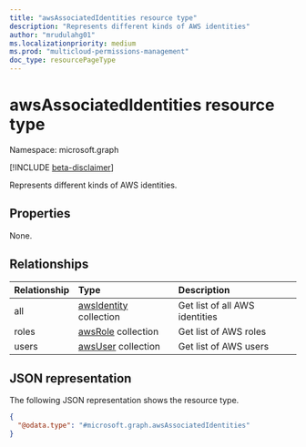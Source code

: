 ```yaml
---
title: "awsAssociatedIdentities resource type"
description: "Represents different kinds of AWS identities"
author: "mrudulahg01"
ms.localizationpriority: medium
ms.prod: "multicloud-permissions-management"
doc_type: resourcePageType
---
```


# awsAssociatedIdentities resource type

Namespace: microsoft.graph

[!INCLUDE [beta-disclaimer](../../includes/beta-disclaimer.md)]

Represents different kinds of AWS identities.

## Properties
None.

## Relationships
|Relationship|Type|Description|
|:---|:---|:---|
|all|[awsIdentity](../resources/awsidentity.md) collection|Get list of all AWS identities|
|roles|[awsRole](../resources/awsrole.md) collection|Get list of AWS roles|
|users|[awsUser](../resources/awsuser.md) collection|Get list of AWS users|

## JSON representation
The following JSON representation shows the resource type.
<!-- {
  "blockType": "resource",
  "@odata.type": "microsoft.graph.awsAssociatedIdentities"
}
-->
``` json
{
  "@odata.type": "#microsoft.graph.awsAssociatedIdentities"
}
```

